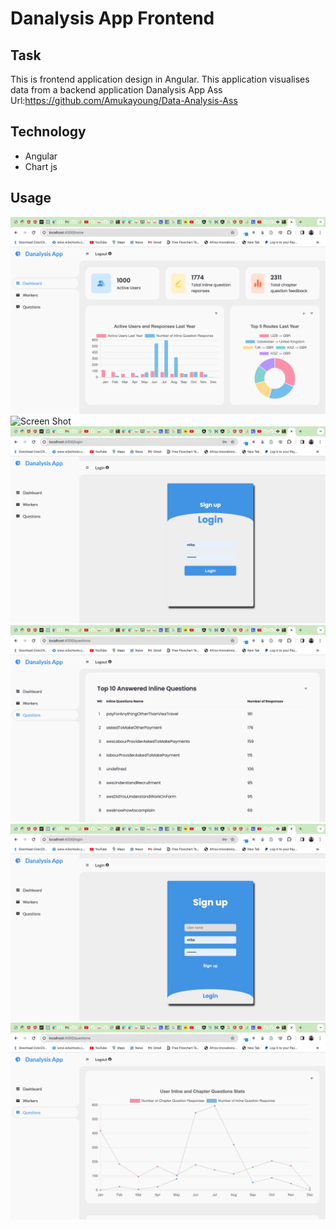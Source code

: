 # Danalysis App Frontend

## Task

This is frontend application design in Angular. This application visualises data from a backend application Danalysis App Ass Url:https://github.com/Amukayoung/Data-Analysis-Ass

## Technology

- Angular
- Chart js

## Usage

![Screen Shot](./images/homepage.png)
![Screen Shot](./images/workers.png)
![Screen Shot](./images/login.png)
![Screen Shot](./images/inlinequestion.png)
![Screen Shot](./images/signuppage.png)
![Screen Shot](./images/questionspage.png)
